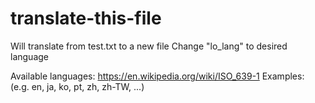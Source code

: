 # translate-this-file
Will translate from test.txt to a new file
Change "lo_lang" to desired language

Available languages:
https://en.wikipedia.org/wiki/ISO_639-1   Examples: (e.g. en, ja, ko, pt, zh, zh-TW, ...)

